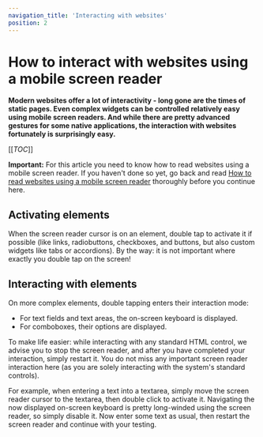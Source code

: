 ```yaml
---
navigation_title: 'Interacting with websites'
position: 2
---
```


# How to interact with websites using a mobile screen reader

**Modern websites offer a lot of interactivity - long gone are the times of static pages. Even complex widgets can be controlled relatively easy using mobile screen readers. And while there are pretty advanced gestures for some native applications, the interaction with websites fortunately is surprisingly easy.**

[[_TOC_]]

**Important:** For this article you need to know how to read websites using a mobile screen reader. If you haven't done so yet, go back and read [How to read websites using a mobile screen reader](/knowledge/screen-readers/mobile/reading-websites/) thoroughly before you continue here.

## Activating elements

When the screen reader cursor is on an element, double tap to activate it if possible (like links, radiobuttons, checkboxes, and buttons, but also custom widgets like tabs or accordions). By the way: it is not important where exactly you double tap on the screen!

## Interacting with elements

On more complex elements, double tapping enters their interaction mode:

- For text fields and text areas, the on-screen keyboard is displayed.
- For comboboxes, their options are displayed.

To make life easier: while interacting with any standard HTML control, we advise you to stop the screen reader, and after you have completed your interaction, simply restart it. You do not miss any important screen reader interaction here (as you are solely interacting with the system's standard controls).

For example, when entering a text into a textarea, simply move the screen reader cursor to the textarea, then double click to activate it. Navigating the now displayed on-screen keyboard is pretty long-winded using the screen reader, so simply disable it. Now enter some text as usual, then restart the screen reader and continue with your testing.
